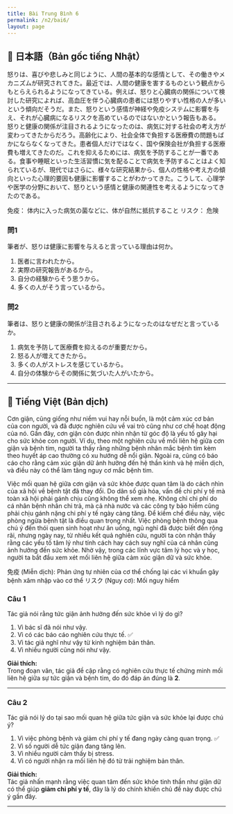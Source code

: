 ```yaml
---
title: Bài Trung Bình 6
permalink: /n2/bai6/
layout: page
---
```


## 📖 日本語（Bản gốc tiếng Nhật）

怒りは、喜びや悲しみと同じように、人間の基本的な感情として、その働きやメカニズムが研究されてきた。最近では、人間の健康を害するものという観点からもとらえられるようになってきている。例えば、怒りと心臓病の関係について検討した研究によれば、高血圧を伴う心臓病の患者には怒りやすい性格の人が多いという傾向だそうだ。また、怒りという感情が神経や免疫システムに影響を与え、それが心臓病になるリスクを高めているのではないかという報告もある。
怒りと健康の関係が注目されるようになったのは、病気に対する社会の考え方が変わってきたからだろう。高齢化により、社会全体で負担する医療費の問題もばかにならなくなってきた。患者個人だけではなく、国や保険会社が負担する医療費も増えてきたのだ。これを抑えるためには、病気を予防することが一番である。食事や睡眠といった生活習慣に気を配ることで病気を予防することはよく知られているが、現代ではさらに、様々な研究結果から、個人の性格や考え方の傾向といった心理的要因も健康に影響することがわかってきた。こうして、心理学や医学の分野において、怒りという感情と健康の関連性を考えるようになってきたのである。

免疫： 体内に入った病気の菌などに、体が自然に抵抗すること
リスク： 危険

### 問1  
筆者が、怒りは健康に影響を与えると言っている理由は何か。  
1. 医者に言われたから。  
2. 実際の研究報告があるから。  
3. 自分の経験からそう思うから。  
4. 多くの人がそう言っているから。  

### 問2  
筆者は、怒りと健康の関係が注目されるようになったのはなぜだと言っているか。  
1. 病気を予防して医療費を抑えるのが重要だから。  
2. 怒る人が増えてきたから。  
3. 多くの人がストレスを感じているから。  
4. 自分の体験からその関係に気づいた人がいたから。  

---

## 📘 Tiếng Việt (Bản dịch)

Cơn giận, cũng giống như niềm vui hay nỗi buồn, là một cảm xúc cơ bản của con người, và đã được nghiên cứu về vai trò cũng như cơ chế hoạt động của nó. Gần đây, cơn giận còn được nhìn nhận từ góc độ là yếu tố gây hại cho sức khỏe con người. Ví dụ, theo một nghiên cứu về mối liên hệ giữa cơn giận và bệnh tim, người ta thấy rằng những bệnh nhân mắc bệnh tim kèm theo huyết áp cao thường có xu hướng dễ nổi giận. Ngoài ra, cũng có báo cáo cho rằng cảm xúc giận dữ ảnh hưởng đến hệ thần kinh và hệ miễn dịch, và điều này có thể làm tăng nguy cơ mắc bệnh tim.

Việc mối quan hệ giữa cơn giận và sức khỏe được quan tâm là do cách nhìn của xã hội về bệnh tật đã thay đổi. Do dân số già hóa, vấn đề chi phí y tế mà toàn xã hội phải gánh chịu cũng không thể xem nhẹ. Không chỉ chi phí do cá nhân bệnh nhân chi trả, mà cả nhà nước và các công ty bảo hiểm cũng phải chịu gánh nặng chi phí y tế ngày càng tăng. Để kiềm chế điều này, việc phòng ngừa bệnh tật là điều quan trọng nhất. Việc phòng bệnh thông qua chú ý đến thói quen sinh hoạt như ăn uống, ngủ nghỉ đã được biết đến rộng rãi, nhưng ngày nay, từ nhiều kết quả nghiên cứu, người ta còn nhận thấy rằng các yếu tố tâm lý như tính cách hay cách suy nghĩ của cá nhân cũng ảnh hưởng đến sức khỏe. Nhờ vậy, trong các lĩnh vực tâm lý học và y học, người ta bắt đầu xem xét mối liên hệ giữa cảm xúc giận dữ và sức khỏe.

免疫 (Miễn dịch): Phản ứng tự nhiên của cơ thể chống lại các vi khuẩn gây bệnh xâm nhập vào cơ thể
リスク (Nguy cơ): Mối nguy hiểm

### Câu 1  
Tác giả nói rằng tức giận ảnh hưởng đến sức khỏe vì lý do gì?  
1. Vì bác sĩ đã nói như vậy.  
2. Vì có các báo cáo nghiên cứu thực tế. ✅  
3. Vì tác giả nghĩ như vậy từ kinh nghiệm bản thân.  
4. Vì nhiều người cũng nói như vậy.  

**Giải thích:**  
Trong đoạn văn, tác giả đề cập rằng có nghiên cứu thực tế chứng minh mối liên hệ giữa sự tức giận và bệnh tim, do đó đáp án đúng là **2**.

---

### Câu 2  
Tác giả nói lý do tại sao mối quan hệ giữa tức giận và sức khỏe lại được chú ý?  
1. Vì việc phòng bệnh và giảm chi phí y tế đang ngày càng quan trọng. ✅  
2. Vì số người dễ tức giận đang tăng lên.  
3. Vì nhiều người cảm thấy bị stress.  
4. Vì có người nhận ra mối liên hệ đó từ trải nghiệm bản thân.  

**Giải thích:**  
Tác giả nhấn mạnh rằng việc quan tâm đến sức khỏe tinh thần như giận dữ có thể giúp **giảm chi phí y tế**, đây là lý do chính khiến chủ đề này được chú ý gần đây.

---
